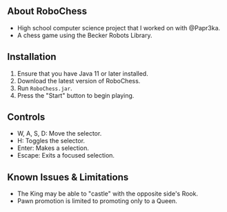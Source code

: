 ## About RoboChess
- High school computer science project that I worked on with @Papr3ka.
- A chess game using the Becker Robots Library.

## Installation
1. Ensure that you have Java 11 or later installed.
2. Download the latest version of RoboChess.
3. Run `RoboChess.jar`.
4. Press the "Start" button to begin playing.

## Controls
- W, A, S, D: Move the selector.
- H: Toggles the selector.
- Enter: Makes a selection.
- Escape: Exits a focused selection.

## Known Issues & Limitations
- The King may be able to "castle" with the opposite side's Rook.
- Pawn promotion is limited to promoting only to a Queen.
